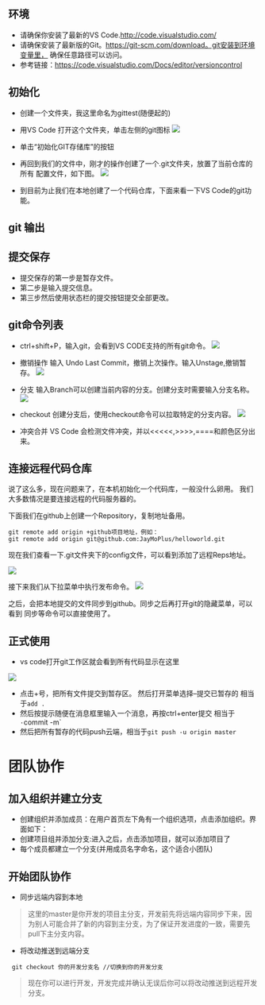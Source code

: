 ## 环境
- 请确保你安装了最新的VS Code.http://code.visualstudio.com/
- 请确保安装了最新版的Git。https://git-scm.com/download。git安装到环境变量里， 确保任意路径可以访问。
- 参考链接：https://code.visualstudio.com/Docs/editor/versioncontrol

## 初始化
- 创建一个文件夹，我这里命名为gittest(随便起的)

- 用VS Code 打开这个文件夹，单击左侧的git图标
![](https://github.com/xuanhun/vscode/raw/master/3.jpg)

- 单击“初始化GIT存储库”的按钮

- 再回到我们的文件中，刚才的操作创建了一个.git文件夹，放置了当前仓库的所有 配置文件，如下图。
![](https://github.com/xuanhun/vscode/raw/master/6.jpg)

- 到目前为止我们在本地创建了一个代码仓库，下面来看一下VS Code的git功能。

## git 输出

## 提交保存
- 提交保存的第一步是暂存文件。
- 第二步是输入提交信息。
- 第三步然后使用状态栏的提交按钮提交全部更改。


## git命令列表
- ctrl+shift+P，输入git，会看到VS CODE支持的所有git命令。
![](https://github.com/xuanhun/vscode/raw/master/9.jpg)

- 撤销操作
输入 Undo Last Commit，撤销上次操作。输入Unstage,撤销暂存。
![](https://github.com/xuanhun/vscode/raw/master/10.jpg)

- 分支
输入Branch可以创建当前内容的分支。创建分支时需要输入分支名称。
![](https://github.com/xuanhun/vscode/raw/master/12.jpg)

- checkout
创建分支后，使用checkout命令可以拉取特定的分支内容。
![](https://github.com/xuanhun/vscode/raw/master/13.png)

- 冲突合并
VS Code 会检测文件冲突，并以<<<<<,>>>>,====和颜色区分出来。

## 连接远程代码仓库
说了这么多，现在问题来了，在本机初始化一个代码库，一般没什么卵用。 我们大多数情况是要连接远程的代码服务器的。

下面我们在github上创建一个Repository，复制地址备用。
```
git remote add origin +github项目地址，例如：
git remote add origin git@github.com:JayMoPlus/helloworld.git
```

现在我们查看一下.git文件夹下的config文件，可以看到添加了远程Reps地址。

![](https://github.com/xuanhun/vscode/raw/master/18.jpg)

接下来我们从下拉菜单中执行发布命令。
![](https://github.com/xuanhun/vscode/raw/master/19.jpg)

之后，会把本地提交的文件同步到github。同步之后再打开git的隐藏菜单，可以看到 同步等命令可以直接使用了。

## 正式使用
- vs code打开git工作区就会看到所有代码显示在这里 

![](http://upload-images.jianshu.io/upload_images/2065390-a262f07bfbd6248a.png?imageMogr2/auto-orient/strip%7CimageView2/2/w/1240)

-  点击+号，把所有文件提交到暂存区。 然后打开菜单选择–提交已暂存的 相当于`add .`
- 然后按提示随便在消息框里输入一个消息，再按ctrl+enter提交 相当于`·`commit -m`
- 然后把所有暂存的代码push云端，相当于`git push -u origin master`

# 团队协作
## 加入组织并建立分支
- 创建组织并添加成员：在用户首页左下角有一个组织选项，点击添加组织。界面如下：
-  创建项目组并添加分支:进入之后，点击添加项目，就可以添加项目了
-  每个成员都建立一个分支(并用成员名字命名，这个适合小团队)

## 开始团队协作

- 同步远端内容到本地
> 这里的master是你开发的项目主分支，开发前先将远端内容同步下来，因为别人可能合并了新的内容到主分支，为了保证开发进度的一致，需要先pull下主分支内容。
- 将改动推送到远端分支
```
 git checkout 你的开发分支名 //切换到你的开发分支
```
> 现在你可以进行开发，开发完成并确认无误后你可以将改动推送到远程开发分支。